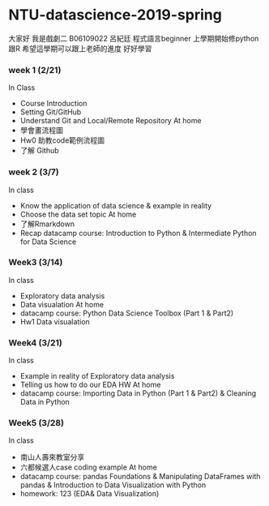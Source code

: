 # NTU-datascience-2019-spring
大家好 我是戲劇二 B06109022 呂紀廷
程式語言beginner 上學期開始修python跟R
希望這學期可以跟上老師的進度 好好學習
### week 1 (2/21)
In Class
* Course Introduction
* Setting Git/GitHub
* Understand Git and Local/Remote Repository
At home
* 學會畫流程圖
* Hw0 助教code範例流程圖
* 了解 Github
### week 2 (3/7)
In class
* Know the application of data science & example in reality
* Choose the data set topic
At home
* 了解Rmarkdown
* Recap datacamp course: Introduction to Python & Intermediate Python for Data Science
### Week3 (3/14)
In class
* Exploratory data analysis
* Data visualation
At home
* datacamp course: Python Data Science Toolbox (Part 1 & Part2)
* Hw1 Data visualation
### Week4 (3/21)
In class
* Example in reality of Exploratory data analysis
* Telling us how to do our EDA HW
At home
* datacamp course: Importing Data in Python (Part 1 & Part2) & Cleaning Data in Python 
### Week5 (3/28)
In class
* 南山人壽來教室分享
* 六都候選人case coding example
At home
* datacamp course: pandas Foundations & Manipulating DataFrames with pandas & Introduction to Data Visualization with Python
* homework: 123 (EDA& Data Visualization)
